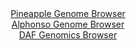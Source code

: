 <div id="Pineapple_Genome_Browser" align="center">
  <a href="https://igv.org/app/?sessionURL=blob:zZLRbpswGEbfxVKrTSKAoUBAqibapk3aKu2SJalSVciAATfGJrZDkkZ593nRpt10UnOxaRIX5pfB33d8dqDFQhLOQAQcE3omhMAAsuLrMaobioeoxhJEBaISG0DgAgvMMgyiHSiQVGgyutdfVko1MrIsoppOjVjJTemaqEZvnKG1NDNeW5ecUpRygRQX0roQqOUWKdvOGqeoaUx9tmt6Vo4UshBtKs4ktxrMymSt_5f8GiUlZrzGSb2iihwCJDqPzpibBfoSz8ZxlmEp7_B2kJ_Hd4N46vYm8xv_cj556M8m_ux0TEqG1Erg83QjqpX7DQ.HaXd54lzLOJ4Wo_TEuRjReWmfuFenvU1DBJbnMIBdtwuh52k4hOV48z_11g85sntXdMniNq0ChhfT1z6N51D35ktX1Kz3bnMf7A1AebbSNoCsEkEEbcO1fcNz_M6PJewath1qPoITED2_GEAJlC309ucdUNtGOwMkXq4O.hiAixwLEHVC2w5gGDreWXBmhyHcGzuwEvTvwb2ejMLAdmLH8ZOCUKWFzhPJGmkixsw2K8zy7UiaWp62HQQK81u1WarFdj4ZXm6Ce3jV3JR_oGkAffjhCnXVj2T6J.Z9JIip0mN1c.p8_VqPFxqUXz_51VX55H_N.puHx3kbvwso0HWPg1NwUSOl9.uJfv1pXIsEQUzpQUskSQklajvTHPkaRNBxtbgg45RrE4Eo00.2YRvQsz__FtTdv.y_Aw--">Pineapple Genome Browser</a>
</div>
<div id="Alphonso_Genome_Browser" align="center">
  <a href="https://igv.org/app/?sessionURL=blob:zZNRb9owFIX_i6VWmxQSO4FAIlUTUFoq2GhLIWurKnISJ1hzbM82oYD473OrTXvppPKwaZIf7Cvb95zjz3vQEKWp4CAGvos6LkLAAXolNnNcS0a.4JpoEJeYaeIARUqiCM8JiPegxNrgxe3UnlwZI3XsedTIVo15JVwduLjGO8HxRru5qL2hYAxnQmEjlPYGCjfCo1XT2pAMS.na3oHb8QpssIeZXAmuhScJr9KNvS_9VUorwkVN0nrNDH0VkFo9VmPhlvhTP5n385xoPSHbq.KsP7nqL4PR4uEyHD4sZuNkESanc1pxbNaKnK2WN_3xiX.xHe2W5HqiQ0YHPS7rr2XevjkJzk9Hz5Iqos9QF_WCHkLtl2goL8jz_.TaDnqk8_vdbjGX_CIcR8qH893N7A6tTvxBTzQJfNO5Dw4OYCJfWxZAvlLdGEEngKHT8cPWyxT1HAgjm48SFMSPTw4wCuff7PbHPTBbaYkBmnxfv8LjAKEKokDciiDsoijyO.1uG0YROjh7sFbs74V7sbiNutDv.36YlpQZi3ORai61izl3m7x0q92RaUrYuZ7dJc3nkD3PpnQ2LMqHaTZe3y_1H7J0gG39.oDW6HsU_RPu3iPENdmxsA3Pb9Hltpz12HkZiVXG6smlHi0TOXj7kwXW7HHRlELV2Nj9tmKXP2lrsKKYG1toqKYZZdRsE5ui2IAY.YGFFuSCCUshUFX2ATrQQR348TecweHp8AM-">Alphonso Genome Browser</a>
</div>


<div id="DAF_Genomics_Browser" align="center">
  <a href="https://igv.org/app/?sessionURL=blob:tZFra9swFIb_i2D95Jtsx44NYZiuS7uWjCU4ZiklnNrHsZhluZLctAn57xNex2AXxqADSUicy_vqPEfyiFIx0ZGU.A6dOJQSi6hG7FfA.xYXwFGRtIZWoUUk1iixK5GkR1KD0pAvb0xlo3WvUtetoLZ32AnOSuWowIHeVmLQDZpU23eAw0F0sFdOKbhJ1uBC2zeiU8KFskSlbM_tsdtt92CO77Ht2BK3fGg1G1W3xoQxVjk1GLesq_DpL0b.g7JZ7G1WrLKx_hqfr6pZdn2VrYOLfDOPzjf5x8sij4qzFdt1oAeJM36Yw4IHAYSHZvFwM1_eM9xcnvfrD.pN8O7s4qlnEtWMxnQaTKkXJeRkkVaUg0FAykbSlIZW7E8tPwztl2swicwMpGAkvb2ziJZQfjHpt0ein3sDiih8GEZmFhGyQklSO_G8mCaJPwnj0EsSerKOZJDtK5N8ny.T2PMz34.ce.BGv2btOD4j9GvwtTD.1Nnsf8ZUaD9chhmNpuU8Xu8.N16hKpV8qr3fYYo94_6P36qF5KBN6NvzBQq0Ro1jp39QCU53p68-">DAF Genomics Browser</a>
</div>
